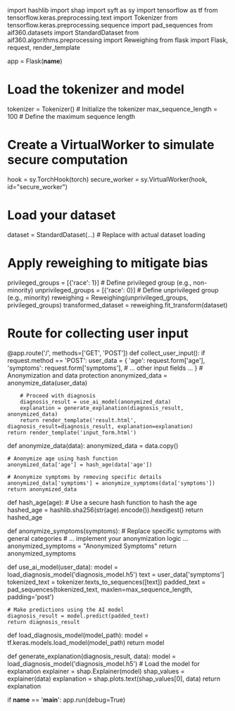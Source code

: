 import hashlib
import shap
import syft as sy
import tensorflow as tf
from tensorflow.keras.preprocessing.text import Tokenizer
from tensorflow.keras.preprocessing.sequence import pad_sequences
from aif360.datasets import StandardDataset
from aif360.algorithms.preprocessing import Reweighing
from flask import Flask, request, render_template

app = Flask(__name__)

# Load the tokenizer and model
tokenizer = Tokenizer()  # Initialize the tokenizer
max_sequence_length = 100  # Define the maximum sequence length

# Create a VirtualWorker to simulate secure computation
hook = sy.TorchHook(torch)
secure_worker = sy.VirtualWorker(hook, id="secure_worker")

# Load your dataset
dataset = StandardDataset(...)  # Replace with actual dataset loading

# Apply reweighing to mitigate bias
privileged_groups = [{'race': 1}]  # Define privileged group (e.g., non-minority)
unprivileged_groups = [{'race': 0}]  # Define unprivileged group (e.g., minority)
reweighing = Reweighing(unprivileged_groups, privileged_groups)
transformed_dataset = reweighing.fit_transform(dataset)

# Route for collecting user input
@app.route('/', methods=['GET', 'POST'])
def collect_user_input():
    if request.method == 'POST':
        user_data = {
            'age': request.form['age'],
            'symptoms': request.form['symptoms'],
            # ... other input fields ...
        }
        # Anonymization and data protection
        anonymized_data = anonymize_data(user_data)

        # Proceed with diagnosis
        diagnosis_result = use_ai_model(anonymized_data)
        explanation = generate_explanation(diagnosis_result, anonymized_data)
        return render_template('result.html', diagnosis_result=diagnosis_result, explanation=explanation)
    return render_template('input_form.html')

def anonymize_data(data):
    anonymized_data = data.copy()

    # Anonymize age using hash function
    anonymized_data['age'] = hash_age(data['age'])

    # Anonymize symptoms by removing specific details
    anonymized_data['symptoms'] = anonymize_symptoms(data['symptoms'])
    return anonymized_data

def hash_age(age):
    # Use a secure hash function to hash the age
    hashed_age = hashlib.sha256(str(age).encode()).hexdigest()
    return hashed_age

def anonymize_symptoms(symptoms):
    # Replace specific symptoms with general categories
    # ... implement your anonymization logic ...
    anonymized_symptoms = "Anonymized Symptoms"
    return anonymized_symptoms

def use_ai_model(user_data):
    model = load_diagnosis_model('diagnosis_model.h5')
    text = user_data['symptoms']
    tokenized_text = tokenizer.texts_to_sequences([text])
    padded_text = pad_sequences(tokenized_text, maxlen=max_sequence_length, padding='post')

    # Make predictions using the AI model
    diagnosis_result = model.predict(padded_text)
    return diagnosis_result

def load_diagnosis_model(model_path):
    model = tf.keras.models.load_model(model_path)
    return model

def generate_explanation(diagnosis_result, data):
    model = load_diagnosis_model('diagnosis_model.h5')  # Load the model for explanation
    explainer = shap.Explainer(model)
    shap_values = explainer(data)
    explanation = shap.plots.text(shap_values[0], data)
    return explanation

if __name__ == '__main__':
    app.run(debug=True)

